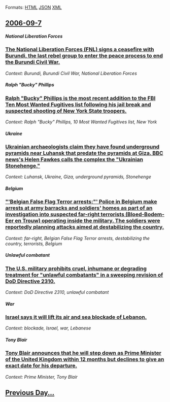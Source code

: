 
Formats: [HTML](2006/09/7/index.html)  [JSON](2006/09/7/index.json)  [XML](2006/09/7/index.xml)  

## [2006-09-7](/news/2006/09/7/index.md)

##### National Liberation Forces
### [The National Liberation Forces (FNL) signs a ceasefire with Burundi, the last rebel group to enter the peace process to end the Burundi Civil War.](/news/2006/09/7/the-national-liberation-forces-fnl-signs-a-ceasefire-with-burundi-the-last-rebel-group-to-enter-the-peace-process-to-end-the-burundi-civi.md)
_Context: Burundi, Burundi Civil War, National Liberation Forces_

##### Ralph "Bucky" Phillips
### [Ralph "Bucky" Phillips is the most recent addition to the FBI Ten Most Wanted Fugitives list following his jail break and suspected shooting of New York State troopers. ](/news/2006/09/7/ralph-bucky-phillips-is-the-most-recent-addition-to-the-fbi-ten-most-wanted-fugitives-list-following-his-jail-break-and-suspected-shooting.md)
_Context: Ralph "Bucky" Phillips, 10 Most Wanted Fugitives list, New York_

##### Ukraine
### [Ukrainian archaeologists claim they have found underground pyramids near Luhansk that predate the pyramids at Giza. BBC news's Helen Fawkes calls the complex the "Ukrainian Stonehenge." ](/news/2006/09/7/ukrainian-archaeologists-claim-they-have-found-underground-pyramids-near-luhansk-that-predate-the-pyramids-at-giza-bbc-news-s-helen-fawkes.md)
_Context: Luhansk, Ukraine, Giza, underground pyramids, Stonehenge_

##### Belgium
### ["'Belgian False Flag Terror arrests:"' Police in Belgium make arrests at army barracks and soldiers' homes as part of an investigation into suspected far-right terrorists (Bloed-Bodem-Eer en Trouw) operating inside the military. The soldiers were reportedly planning attacks aimed at destabilizing the country. ](/news/2006/09/7/belgian-false-flag-terror-arrests-police-in-belgium-make-arrests-at-army-barracks-and-soldiers-homes-as-part-of-an-investigation-into.md)
_Context: far-right, Belgian False Flag Terror arrests, destabilizing the country, terrorists, Belgium_

##### Unlawful combatant
### [The U.S. military prohibits cruel, inhumane or degrading treatment for "unlawful combatants" in a sweeping revision of DoD Directive 2310. ](/news/2006/09/7/the-u-s-military-prohibits-cruel-inhumane-or-degrading-treatment-for-unlawful-combatants-in-a-sweeping-revision-of-dod-directive-2310.md)
_Context: DoD Directive 2310, unlawful combatant_

##### War
### [Israel says it will lift its air and sea blockade of Lebanon. ](/news/2006/09/7/israel-says-it-will-lift-its-air-and-sea-blockade-of-lebanon.md)
_Context: blockade, Israel, war, Lebanese_

##### Tony Blair
### [Tony Blair announces that he will step down as Prime Minister of the United Kingdom within 12 months but declines to give an exact date for his departure. ](/news/2006/09/7/tony-blair-announces-that-he-will-step-down-as-prime-minister-of-the-united-kingdom-within-12-months-but-declines-to-give-an-exact-date-for.md)
_Context: Prime Minister, Tony Blair_

## [Previous Day...](/news/2006/09/6/index.md)

